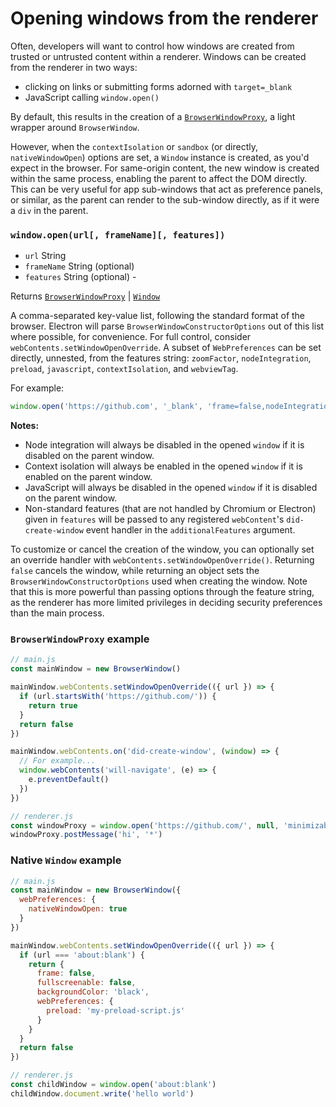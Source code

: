 # Opening windows from the renderer

Often, developers will want to control how windows are created from trusted or
untrusted content within a renderer. Windows can be created from the renderer in two ways:

- clicking on links or submitting forms adorned with `target=_blank`
- JavaScript calling `window.open()`

By default, this results in the creation of a
[`BrowserWindowProxy`](browser-window-proxy.md), a light wrapper around
`BrowserWindow`.

However, when the `contextIsolation` or `sandbox` (or directly,
`nativeWindowOpen`) options are set, a `Window` instance is created, as you'd
expect in the browser. For same-origin content, the new window is created within
the same process, enabling the parent to affect the DOM directly. This can be
very useful for app sub-windows that act as preference panels, or similar, as
the parent can render to the sub-window directly, as if it were a `div` in the
parent.


### `window.open(url[, frameName][, features])`

* `url` String
* `frameName` String (optional)
* `features` String (optional) -

Returns [`BrowserWindowProxy`](browser-window-proxy.md) | [`Window`](https://developer.mozilla.org/en-US/docs/Web/API/Window)

A comma-separated key-value list, following the standard format of the browser.
Electron will parse `BrowserWindowConstructorOptions` out of this list where
possible, for convenience. For full control, consider
`webContents.setWindowOpenOverride`. A subset of `WebPreferences` can be set
directly, unnested, from the features string: `zoomFactor`, `nodeIntegration`,
`preload`, `javascript`, `contextIsolation`, and `webviewTag`.

For example:
```js
window.open('https://github.com', '_blank', 'frame=false,nodeIntegration=no')
```

**Notes:**

* Node integration will always be disabled in the opened `window` if it is
  disabled on the parent window.
* Context isolation will always be enabled in the opened `window` if it is
  enabled on the parent window.
* JavaScript will always be disabled in the opened `window` if it is disabled on
  the parent window.
* Non-standard features (that are not handled by Chromium or Electron) given in
  `features` will be passed to any registered `webContent`'s `did-create-window`
  event handler in the `additionalFeatures` argument.

To customize or cancel the creation of the window, you can optionally set an
override handler with `webContents.setWindowOpenOverride()`. Returning `false`
cancels the window, while returning an object sets the
`BrowserWindowConstructorOptions` used when creating the window. Note that this
is more powerful than passing options through the feature string, as the
renderer has more limited privileges in deciding security preferences than the
main process.

### `BrowserWindowProxy` example

```javascript
// main.js
const mainWindow = new BrowserWindow()

mainWindow.webContents.setWindowOpenOverride(({ url }) => {
  if (url.startsWith('https://github.com/')) {
    return true
  }
  return false
})

mainWindow.webContents.on('did-create-window', (window) => {
  // For example...
  window.webContents('will-navigate', (e) => {
    e.preventDefault()
  })
})
```

```javascript
// renderer.js
const windowProxy = window.open('https://github.com/', null, 'minimizable=false')
windowProxy.postMessage('hi', '*')
```

### Native `Window` example

```javascript
// main.js
const mainWindow = new BrowserWindow({
  webPreferences: {
    nativeWindowOpen: true
  }
})

mainWindow.webContents.setWindowOpenOverride(({ url }) => {
  if (url === 'about:blank') {
    return {
      frame: false,
      fullscreenable: false,
      backgroundColor: 'black',
      webPreferences: {
        preload: 'my-preload-script.js'
      }
    }
  }
  return false
})
```

```javascript
// renderer.js
const childWindow = window.open('about:blank')
childWindow.document.write('hello world')
```
